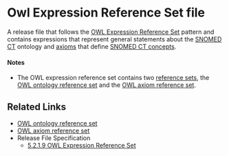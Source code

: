 # Owl Expression Reference Set file

A release file that follows the [OWL Expression Reference Set](../../../5.2.1.9-OWL-Expression-Reference-Set_66486617.html) pattern and contains expressions that represent general statements about the [SNOMED CT](https://confluence.ihtsdotools.org/display/DOCGLOSS/SNOMED+CT) ontology and [axioms](https://confluence.ihtsdotools.org/display/DOCGLOSS/axiom) that define [SNOMED CT concepts](https://confluence.ihtsdotools.org/display/DOCGLOSS/SNOMED+CT+concept).

#### Notes

* The OWL expression reference set contains two [reference sets](https://confluence.ihtsdotools.org/display/DOCGLOSS/reference+set), the [OWL ontology reference set](https://confluence.ihtsdotools.org/display/DOCGLOSS/OWL+ontology+reference+set) and the [OWL axiom reference set](https://confluence.ihtsdotools.org/display/DOCGLOSS/OWL+axiom+reference+set).

## Related Links

* [OWL ontology reference set](https://confluence.ihtsdotools.org/display/DOCGLOSS/OWL+ontology+reference+set)
* [OWL axiom reference set](https://confluence.ihtsdotools.org/display/DOCGLOSS/OWL+axiom+reference+set)
* Release File Specification
  * [5.2.1.9 OWL Expression Reference Set](../../../5.2.1.9-OWL-Expression-Reference-Set_66486617.html)
